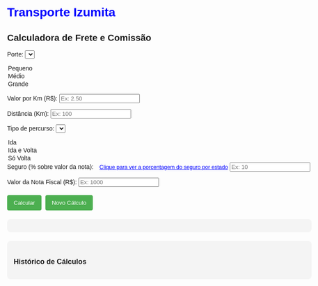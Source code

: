 <!DOCTYPE html>
<html lang="pt-BR">
<head>
  <h1 style="color:blue">Transporte Izumita</h1>
  <meta charset="UTF-8">
  <title>Calculadora de Frete e Comissão</title>
  <style>
    body {
      font-family: Arial, sans-serif;
      max-width: 700px;
      margin: auto;
      padding: 20px;
    }

    label, select, input {
      display: block;
      margin: 10px 0;
    }

    .result, .history {
      margin-top: 20px;
      background-color: #f4f4f4;
      padding: 15px;
      border-radius: 8px;
    }

    button {
      margin: 5px 5px 0 0;
      padding: 10px 15px;
      background-color: #4CAF50;
      color: white;
      border: none;
      border-radius: 4px;
      cursor: pointer;
    }

    button:hover {
      background-color: #45a049;
    }

    .history-item {
      border-top: 1px solid #ccc;
      margin-top: 10px;
      padding-top: 10px;
    }

    .seguro-link {
      font-size: 0.9em;
      color: blue;
      text-decoration: underline;
      margin-left: 10px;
    }
  </style>
</head>
<body>

<h2>Calculadora de Frete e Comissão</h2>

<label for="porte">Porte:</label>
<select id="porte">
  <option value="pequeno">Pequeno</option>
  <option value="medio">Médio</option>
  <option value="grande">Grande</option>
</select>

<label for="valorKm">Valor por Km (R$):</label>
<input type="number" id="valorKm" step="0.01" placeholder="Ex: 2.50" />

<label for="distancia">Distância (Km):</label>
<input type="number" id="distancia" placeholder="Ex: 100" />

<label for="tipoPercurso">Tipo de percurso:</label>
<select id="tipoPercurso">
  <option value="ida">Ida</option>
  <option value="idaVolta">Ida e Volta</option>
  <option value="volta">Só Volta</option>
</select>

<label for="seguroPorcentagem">
  Seguro (% sobre valor da nota):
  <a href="seguro.jpeg.jpeg" target="_blank" class="seguro-link">Clique para ver a porcentagem do seguro por estado</a>
</label>
<input type="number" id="seguroPorcentagem" step="0.01" placeholder="Ex: 10" />

<label for="valorNota">Valor da Nota Fiscal (R$):</label>
<input type="number" id="valorNota" step="0.01" placeholder="Ex: 1000" />

<button onclick="calcularFrete()">Calcular</button>
<button onclick="novoCalculo()">Novo Cálculo</button>

<div class="result" id="resultado"></div>

<div class="history" id="historico">
  <h3>Histórico de Cálculos</h3>
  <div id="listaHistorico"></div>
</div>

<script>
  let historico = [];

  function calcularFrete() {
    const porte = document.getElementById('porte').value;
    const valorKm = parseFloat(document.getElementById('valorKm').value);
    const distancia = parseFloat(document.getElementById('distancia').value);
    const tipoPercurso = document.getElementById('tipoPercurso').value;
    const seguroPorcentagem = parseFloat(document.getElementById('seguroPorcentagem').value);
    const valorNota = parseFloat(document.getElementById('valorNota').value);

    if (isNaN(valorKm) || isNaN(distancia) || isNaN(seguroPorcentagem) || isNaN(valorNota)) {
      alert("Preencha todos os campos corretamente.");
      return;
    }

    let multiplicador = 1;
    if (tipoPercurso === "idaVolta") multiplicador = 2;

    const distanciaFinal = distancia * multiplicador;
    const frete = valorKm * distanciaFinal;
    const seguro = valorNota * (seguroPorcentagem / 100);
    const imposto = frete * 0.15;
    const saldo = frete - seguro - imposto;
    const comissao = saldo * 0.15;

    const resultado = `
      <strong>Porte:</strong> ${porte}<br>
      <strong>Tipo de percurso:</strong> ${tipoPercurso.replace("idaVolta", "Ida e Volta")}<br>
      <strong>Distância total:</strong> ${distanciaFinal} km<br>
      <strong>Frete:</strong> R$ ${frete.toFixed(2)}<br>
      <strong>Seguro (${seguroPorcentagem}% de R$${valorNota.toFixed(2)}):</strong> R$ ${seguro.toFixed(2)}<br>
      <strong>Imposto (15% sobre frete):</strong> R$ ${imposto.toFixed(2)}<br>
      <strong>Saldo:</strong> R$ ${saldo.toFixed(2)}<br>
      <strong>Comissão (15% do saldo):</strong> <span style="color: green;">R$ ${comissao.toFixed(2)}</span>
    `;

    document.getElementById('resultado').innerHTML = resultado;

    historico.push(resultado);
    atualizarHistorico();
  }

  function atualizarHistorico() {
    const lista = document.getElementById('listaHistorico');
    lista.innerHTML = "";
    historico.forEach((item, index) => {
      lista.innerHTML += `<div class="history-item"><strong>Cálculo ${index + 1}:</strong><br>${item}</div>`;
    });
  }

  function novoCalculo() {
    document.getElementById('valorKm').value = "";
    document.getElementById('distancia').value = "";
    document.getElementById('seguroPorcentagem').value = "";
    document.getElementById('valorNota').value = "";
    document.getElementById('resultado').innerHTML = "";
  }
</script>

</body>
</html>
